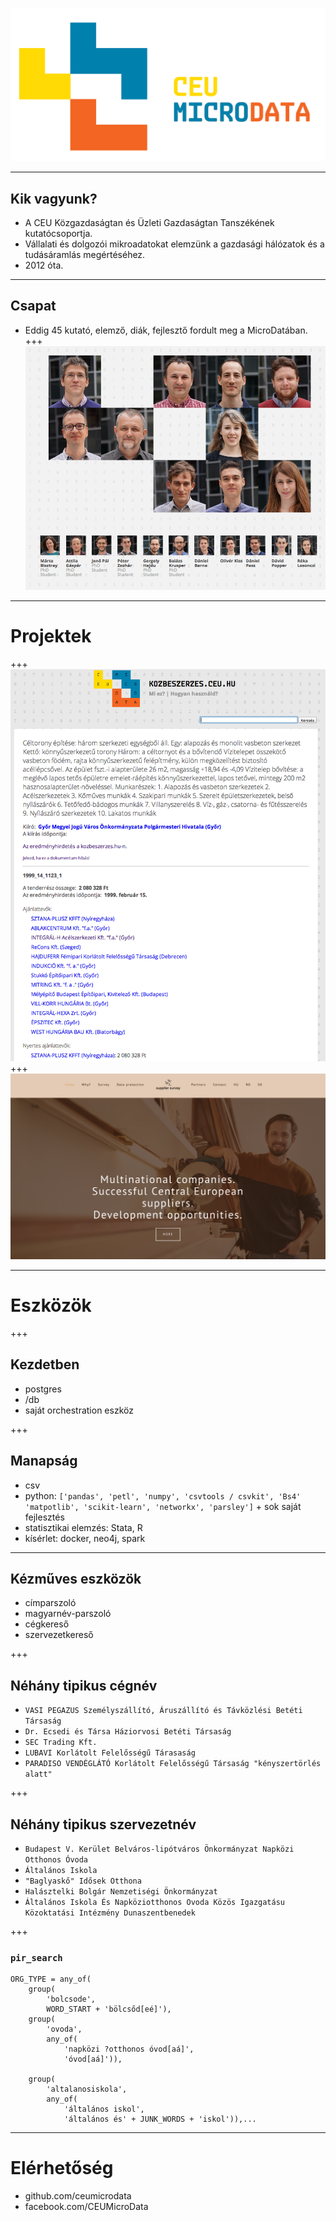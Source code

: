 ![CEU MicroData](https://github.com/korenmiklos/talks/raw/pydata/decal.png)

---
## Kik vagyunk?
- A CEU Közgazdaságtan és Üzleti Gazdaságtan Tanszékének kutatócsoportja.
- Vállalati és dolgozói mikroadatokat elemzünk a gazdasági hálózatok és a tudásáramlás megértéséhez.
- 2012 óta. 

---
## Csapat
- Eddig 45 kutató, elemző, diák, fejlesztő fordult meg a MicroDatában.
+++
![](https://github.com/korenmiklos/talks/raw/pydata/team.png)

---
# Projektek
+++
![kozbeszerzes.ceu.hu](https://github.com/korenmiklos/talks/raw/pydata/kozbeszerzes3.png)
+++
![Supplier Survey](https://github.com/korenmiklos/talks/raw/pydata/suppliersurvey.png)


---
# Eszközök
+++
## Kezdetben
- postgres
- /db
- saját orchestration eszköz

+++
## Manapság
- csv
- python: `['pandas', 'petl', 'numpy', 'csvtools / csvkit', 'Bs4' 'matpotlib', 'scikit-learn', 'networkx', 'parsley']` + sok saját fejlesztés
- statisztikai elemzés: Stata, R
- kísérlet: docker, neo4j, spark

---
## Kézműves eszközök
- címparszoló
- magyarnév-parszoló
- cégkereső
- szervezetkereső

+++
## Néhány tipikus cégnév
- `VASI PEGAZUS Személyszállító, Áruszállító és Távközlési Betéti Társaság`
- `Dr. Ecsedi és Társa Háziorvosi Betéti Társaság`
- `SEC Trading Kft.`
- `LUBAVI Korlátolt Felelősségű Tárasaság`
- `PARADISO VENDÉGLÁTÓ Korlátolt Felelősségű Társaság "kényszertörlés alatt"`

+++
## Néhány tipikus szervezetnév
- `Budapest V. Kerület Belváros-lipótváros Önkormányzat Napközi Otthonos Óvoda`
- `Általános Iskola`
- `"Baglyaskő" Idősek Otthona`
- `Halásztelki Bolgár Nemzetiségi Önkormányzat`
- `Általános Iskola És Napköziotthonos Ovoda Közös Igazgatásu Közoktatási Intézmény Dunaszentbenedek`

+++
### `pir_search`
```
ORG_TYPE = any_of(
    group(
        'bolcsode',
        WORD_START + 'bölcsőd[eé]'),
    group(
        'ovoda',
        any_of(
            'napközi ?otthonos óvod[aá]',
            'óvod[aá]')),

    group(
        'altalanosiskola',
        any_of(
            'általános iskol',
            'általános és' + JUNK_WORDS + 'iskol')),...
```
---
# Elérhetőség
- github.com/ceumicrodata
- facebook.com/CEUMicroData
